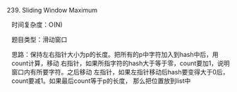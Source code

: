 239. Sliding Window Maximum

时间复杂度：O(N)

题目类型：滑动窗口

思路：保持左右指针大小为p的长度。把所有的p中字符加入到hash中后，用count计算，移动
右指针，如果所指字符的hash大于等于零，count要加1，说明窗口内有所要字符。之后移动
左指针，如果左指针移动后hash要变得大于0后，count要减1。如果最后count等于p的长度，
那么把位置放到list中
